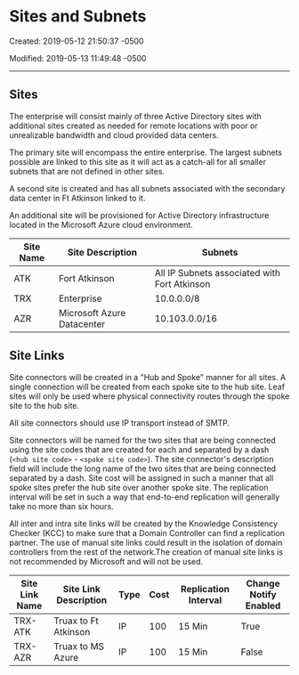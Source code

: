 # Sites and Subnets

Created: 2019-05-12 21:50:37 -0500

Modified: 2019-05-13 11:49:48 -0500

---

## Sites

The enterprise will consist mainly of three Active Directory sites with additional sites created as needed for remote locations with poor or unrealizable bandwidth and cloud provided data centers.

The primary site will encompass the entire enterprise. The largest subnets possible are linked to this site as it will act as a catch-all for all smaller subnets that are not defined in other sites.

A second site is created and has all subnets associated with the secondary data center in Ft Atkinson linked to it.

An additional site will be provisioned for Active Directory infrastructure located in the Microsoft Azure cloud environment.

| **Site Name** | **Site Description** | **Subnets** |
|------------|-------------------------|------------------------------------|
| ATK | Fort Atkinson | All IP Subnets associated with Fort Atkinson |
| TRX | Enterprise | 10.0.0.0/8 |
| AZR | Microsoft Azure Datacenter | 10.103.0.0/16 |

## Site Links

Site connectors will be created in a "Hub and Spoke" manner for all sites. A single connection will be created from each spoke site to the hub site. Leaf sites will only be used where physical connectivity routes through the spoke site to the hub site.

All site connectors should use IP transport instead of SMTP.

Site connectors will be named for the two sites that are being connected using the site codes that are created for each and separated by a dash (```<hub site code>``` - ```<spoke site code>```). The site connector's description field will include the long name of the two sites that are being connected separated by a dash. Site cost will be assigned in such a manner that all spoke sites prefer the hub site over another spoke site. The replication interval will be set in such a way that end-to-end replication will generally take no more than six hours.

All inter and intra site links will be created by the Knowledge Consistency Checker (KCC) to make sure that a Domain Controller can find a replication partner. The use of manual site links could result in the isolation of domain controllers from the rest of the network.The creation of manual site links is not recommended by Microsoft and will not be used.

| **Site Link Name** | **Site Link Description** | **Type** | **Cost** | **Replication Interval** | **Change Notify Enabled** |
|------------|----------------|--------|--------|---------------|----------------|
| TRX-ATK | Truax to Ft Atkinson | IP | 100 | 15 Min | True |
| TRX-AZR | Truax to MS Azure | IP | 100 | 15 Min | False |
